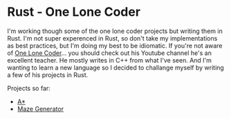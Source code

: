 # Rust - One Lone Coder
I'm working though some of the one lone coder projects but writing them in Rust. I'm not super experenced in Rust, so 
don't take my implementations as best practices, but I'm doing my best to be idiomatic. If you're not aware of [One Lone Coder](https://www.youtube.com/@javidx9)... you should check out his Youtube channel he's an excellent teacher. He mostly writes in C++ from what I've seen. And I'm wanting to learn a new language so I decided to challange myself by writing a few of his projects in Rust. 


Projects so far: 
* [A*](https://www.youtube.com/watch?v=icZj67PTFhc)
* [Maze Generator](https://www.youtube.com/watch?v=Y37-gB83HKE)
